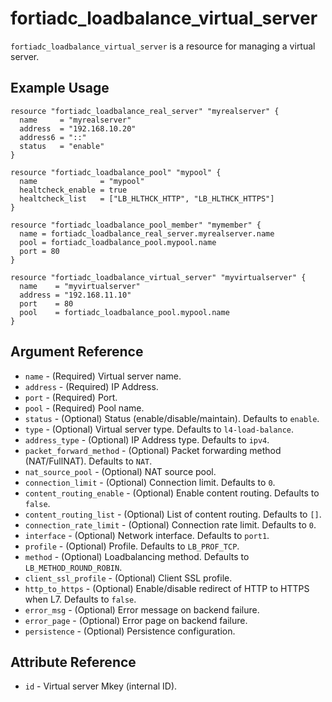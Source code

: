 # fortiadc_loadbalance_virtual_server

`fortiadc_loadbalance_virtual_server` is a resource for managing a virtual server.

## Example Usage

```hcl
resource "fortiadc_loadbalance_real_server" "myrealserver" {
  name     = "myrealserver"
  address  = "192.168.10.20"
  address6 = "::"
  status   = "enable"
}

resource "fortiadc_loadbalance_pool" "mypool" {
  name              = "mypool"
  healtcheck_enable = true
  healtcheck_list   = ["LB_HLTHCK_HTTP", "LB_HLTHCK_HTTPS"]
}

resource "fortiadc_loadbalance_pool_member" "mymember" {
  name = fortiadc_loadbalance_real_server.myrealserver.name
  pool = fortiadc_loadbalance_pool.mypool.name
  port = 80
}

resource "fortiadc_loadbalance_virtual_server" "myvirtualserver" {
  name    = "myvirtualserver"
  address = "192.168.11.10"
  port    = 80
  pool    = fortiadc_loadbalance_pool.mypool.name
}
```

## Argument Reference

* `name` - (Required) Virtual server name.
* `address` - (Required) IP Address.
* `port` - (Required) Port.
* `pool` - (Required) Pool name.
* `status` - (Optional) Status (enable/disable/maintain). Defaults to `enable`.
* `type` - (Optional) Virtual server type. Defaults to `l4-load-balance`.
* `address_type` - (Optional) IP Address type. Defaults to `ipv4`.
* `packet_forward_method` - (Optional) Packet forwarding method (NAT/FullNAT). Defaults to `NAT`.
* `nat_source_pool` - (Optional) NAT source pool.
* `connection_limit` - (Optional) Connection limit. Defaults to `0`.
* `content_routing_enable` - (Optional) Enable content routing. Defaults to `false`.
* `content_routing_list` - (Optional) List of content routing. Defaults to `[]`.
* `connection_rate_limit` - (Optional) Connection rate limit. Defaults to `0`.
* `interface` - (Optional) Network interface. Defaults to `port1`.
* `profile` - (Optional) Profile. Defaults to `LB_PROF_TCP`.
* `method` - (Optional) Loadbalancing method. Defaults to `LB_METHOD_ROUND_ROBIN`.
* `client_ssl_profile` - (Optional) Client SSL profile.
* `http_to_https` - (Optional) Enable/disable redirect of HTTP to HTTPS when L7. Defaults to `false`.
* `error_msg` - (Optional) Error message on backend failure.
* `error_page` - (Optional) Error page on backend failure.
* `persistence` - (Optional) Persistence configuration.

## Attribute Reference

* `id` - Virtual server Mkey (internal ID).